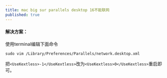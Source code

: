 ```yaml
---
title: mac big sur parallels desktop 16不能联网
published: true
---
```

#### 解决方案：
使用terminal编辑下面命令
```
sudo vim /Library/Preferences/Parallels/network.desktop.xml
```
把`<UseKextless>-1</UseKextless>`改为`<UseKextless>0</UseKextless>`重启即可。